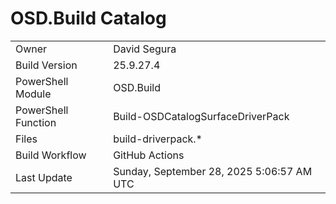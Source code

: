 ﻿# OSD.Build Catalog

| | |
|-|-|
| Owner | David Segura |
| Build Version | 25.9.27.4 |
| PowerShell Module | OSD.Build |
| PowerShell Function | Build-OSDCatalogSurfaceDriverPack |
| Files | build-driverpack.* |
| Build Workflow | GitHub Actions |
| Last Update | Sunday, September 28, 2025 5:06:57 AM UTC |

